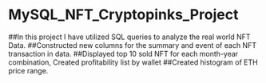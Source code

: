 # MySQL_NFT_Cryptopinks_Project

##In this project I have utilized SQL queries to analyze the real world NFT Data.
##Constructed new columns for the summary and event of each NFT transaction in data.
##Displayed top 10 sold NFT for each month-year combination, Created profitability list by wallet
##Created histogram of ETH price range.
